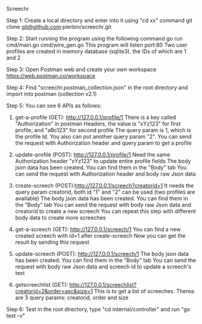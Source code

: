 Screechr

Step 1:
Create a local directory and enter into it using "cd xx" command
git clone git@github.com:pierbin/screechr.git

Step 2:
Start running the program using the following command
    go run cmd/main.go cmd/wire_gen.go
This program will listen port:80
Two user profiles are created in memory database (sqlite3), the IDs of which are 1 and 2

Step 3:
Open Postman web and create your own workspace
https://web.postman.co/workspace

Step 4:
Find "screechr.postman_collection.json" in the root directory and import into postman (collection v2.1)

Step 5:
You can see 6 APIs as follows:
1. get-a-profile (GET): http://127.0.0.1/profile/1
There is a key called "Authorization" in postman Headers, the value is "xYz123" for first profile, and "aBc123" for second profile
The query param is 1, which is the profile Id. You also can put another query param "2".
You can send the request with Authorization header and query param to get a profile

2. update-profile (POST): http://127.0.0.1/profile/1
Need the same Authorization header "xYz123" to update entire profile fields
The body json data has been created. You can find them in the "Body" tab
You can send the request with Authorization header and body raw Json data

3. create-screech (POST):http://127.0.0.1/screech?creatorid=1
It needs the query param creatorid, both id "1" and "2" can be used (two profiles are available)
The body json data has been created. You can find them in the "Body" tab
You can send the request with body raw Json data and creatorid to create a new screech
You can repeat this step with different body data to create more screeches

4. get-a-screech (GET): http://127.0.0.1/screech/1
You can find a new created screech with id=1 after create-screech
Now you can get the result by sending this request

5. update-screech (POST): http://127.0.0.1/screech/1
The body json data has been created. You can find them in the "Body" tab
You can send the request with body raw Json data and screech id to update a screech's text

6. getscreechlist (GET): http://127.0.0.1/screechlist?creatorid=2&order=asc&size=1
This is to get a list of screeches.
Therea are 3 query params: creatorid, order and size


Step 6: Test
in the root directory, type "cd internal/controller" and run "go test -v"